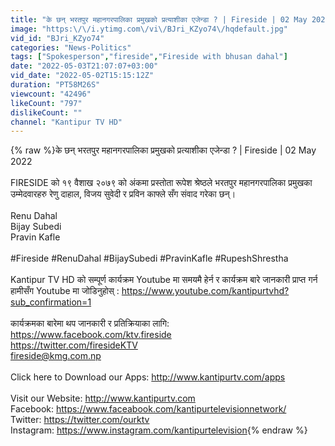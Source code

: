 ```yaml
---
title: "के छन् भरतपुर महानगरपालिका प्रमुखको प्रत्याशीका एजेन्डा ? | Fireside | 02 May 2022"
image: "https:\/\/i.ytimg.com\/vi\/BJri_KZyo74\/hqdefault.jpg"
vid_id: "BJri_KZyo74"
categories: "News-Politics"
tags: ["Spokesperson","fireside","Fireside with bhusan dahal"]
date: "2022-05-03T21:07:07+03:00"
vid_date: "2022-05-02T15:15:12Z"
duration: "PT58M26S"
viewcount: "42496"
likeCount: "797"
dislikeCount: ""
channel: "Kantipur TV HD"
---
```

{% raw %}के छन् भरतपुर महानगरपालिका प्रमुखको प्रत्याशीका एजेन्डा ? | Fireside | 02 May 2022<br /><br />FIRESIDE को १९ वैशाख २०७९ को अंकमा प्रस्तोता रूपेश श्रेष्ठले भरतपुर महानगरपालिका प्रमुखका उम्मेदवारहरु रेणु दाहाल, विजय सुवेदी र प्रविन काफ्ले सँग संवाद गरेका छन्।<br /><br />Renu Dahal <br />Bijay Subedi <br />Pravin Kafle <br /><br />#Fireside #RenuDahal #BijaySubedi #PravinKafle #RupeshShrestha<br /><br />Kantipur TV HD को सम्पूर्ण कार्यक्रम Youtube मा समयमै हेर्न र कार्यक्रम बारे जानकारी प्राप्त गर्न हामीसँग Youtube मा जोडिनुहोस् : <a rel="nofollow" target="blank" href="https://www.youtube.com/kantipurtvhd?sub_confirmation=1">https://www.youtube.com/kantipurtvhd?sub_confirmation=1</a><br /><br />कार्यक्रमका बारेमा थप जानकारी र प्रतिक्रियाका लागि: <br /><a rel="nofollow" target="blank" href="https://www.facebook.com/ktv.fireside">https://www.facebook.com/ktv.fireside</a><br /><a rel="nofollow" target="blank" href="https://twitter.com/firesideKTV">https://twitter.com/firesideKTV</a><br />fireside@kmg.com.np<br /><br />Click here to Download our Apps: <a rel="nofollow" target="blank" href="http://www.kantipurtv.com/apps">http://www.kantipurtv.com/apps</a><br /><br />Visit our Website: <a rel="nofollow" target="blank" href="http://www.kantipurtv.com">http://www.kantipurtv.com</a><br />Facebook: <a rel="nofollow" target="blank" href="https://www.faceabook.com/kantipurtelevisionnetwork/">https://www.faceabook.com/kantipurtelevisionnetwork/</a><br />Twitter: <a rel="nofollow" target="blank" href="https://twitter.com/ourktv">https://twitter.com/ourktv</a><br />Instagram: <a rel="nofollow" target="blank" href="https://www.instagram.com/kantipurtelevision">https://www.instagram.com/kantipurtelevision</a>{% endraw %}
